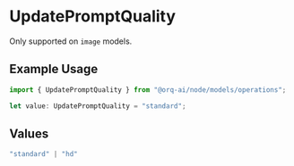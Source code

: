 # UpdatePromptQuality

Only supported on `image` models.

## Example Usage

```typescript
import { UpdatePromptQuality } from "@orq-ai/node/models/operations";

let value: UpdatePromptQuality = "standard";
```

## Values

```typescript
"standard" | "hd"
```